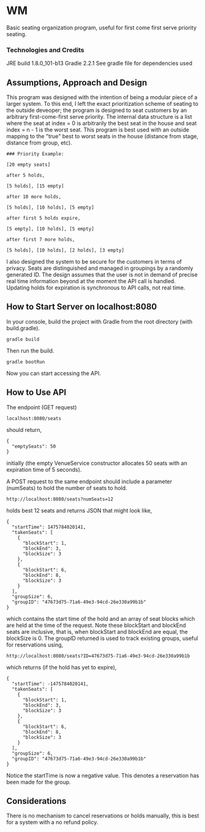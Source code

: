 # WM
Basic seating organization program, useful for first come first serve priority seating.

### Technologies and Credits
JRE build 1.8.0_101-b13
Gradle 2.2.1
See gradle file for dependencies used

## Assumptions, Approach and Design
This program was designed with the intention of being a modular piece of a larger system. To this end, I left the exact prioritization scheme of seating to the outside deveoper; the program is designed to seat customers by an arbitrary first-come-first serve priority. The internal data structure is a list where the seat at index = 0 is arbitrarily the best seat in the house and seat index = n - 1 is the worst seat. This program is best used with an outside mapping to the "true" best to worst seats in the house (distance from stage, distance from group, etc).

```
### Priority Example:

[20 empty seats]

after 5 holds,

[5 holds], [15 empty]

after 10 more holds,

[5 holds], [10 holds], [5 empty]

after first 5 holds expire,

[5 empty], [10 holds], [5 empty]

after first 7 more holds,

[5 holds], [10 holds], [2 holds], [3 empty]
```

I also designed the system to be secure for the customers in terms of privacy. Seats are distinguished and managed in groupings by a randomly generated ID. The design assumes that the user is not in demand of precise real time information beyond at the moment the API call is handled. Updating holds for expiration is synchronous to API calls, not real time.

## How to Start Server on localhost:8080
In your console, build the project with Gradle from the root directory (with build.gradle).
```
gradle build
```
Then run the build.
```
gradle bootRun
```
Now you can start accessing the API.
## How to Use API
The endpoint (GET request)
```
localhost:8080/seats
```
should return,
```
{
  "emptySeats": 50
}
```
initially (the empty VenueService constructor allocates 50 seats with an expiration time of 5 seconds). 

A POST request to the same endpoint should include a parameter (numSeats) to hold the number of seats to hold.

```
http://localhost:8080/seats?numSeats=12
```

holds best 12 seats and returns JSON that might look like,

```
{
  "startTime": 1475784020141,
  "takenSeats": [
    {
      "blockStart": 1,
      "blockEnd": 3,
      "blockSize": 3
    },
    {
      "blockStart": 6,
      "blockEnd": 8,
      "blockSize": 3
    }
  ],
  "groupSize": 6,
  "groupID": "47673d75-71a6-49e3-94cd-26e330a99b1b"
}
```

which contains the start time of the hold and an array of seat blocks which are held at the time of the request. Note these blockStart and blockEnd seats are inclusive, that is, when blockStart and blockEnd are equal, the blockSize is 0. The groupID returned is used to track existing groups, useful for reservations using,

```
http://localhost:8080/seats?ID=47673d75-71a6-49e3-94cd-26e330a99b1b
```

which returns (if the hold has yet to expire),

```
{
  "startTime": -1475784020141,
  "takenSeats": [
    {
      "blockStart": 1,
      "blockEnd": 3,
      "blockSize": 3
    },
    {
      "blockStart": 6,
      "blockEnd": 8,
      "blockSize": 3
    }
  ],
  "groupSize": 6,
  "groupID": "47673d75-71a6-49e3-94cd-26e330a99b1b"
}
```

Notice the startTime is now a negative value. This denotes a reservation has been made for the group.

## Considerations
There is no mechanism to cancel reservations or holds manually, this is best for a system with a no refund policy.
